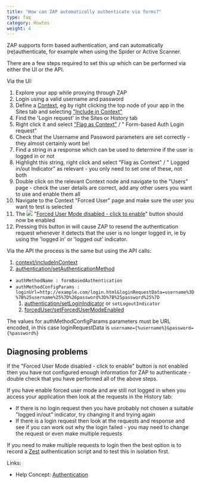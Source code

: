 ```yaml
---
title: "How can ZAP automatically authenticate via forms?"
type: faq
category: Howtos
weight: 4
---
```


ZAP supports form based authentication, and can automatically
(re)authenticate, for example when using the Spider or Active Scanner.

There are a few steps required to set this up which can be performed via
either the UI or the API.

Via the UI:

  1. Explore your app while proxying through ZAP
  2. Login using a valid username and password
  3. Define a [Context](https://github.com/zaproxy/zap-core-help/wiki/HelpStartConceptsContexts), eg by right clicking the top node of your app in the Sites tab and selecting ["Include in Context"](https://github.com/zaproxy/zap-core-help/wiki/HelpUiTabsSites#include-in-context)
  4. Find the 'Login request' in the Sites or History tab
  5. Right click it and select ["Flag as Context"](https://github.com/zaproxy/zap-core-help/wiki/HelpUiTabsSites#flag-as-context) / " Form-based Auth Login request"
  6. Check that the Username and Password parameters are set correctly - they almost certainly wont be!
  7. Find a string in a response which can be used to determine if the user is logged in or not
  8. Highlight this string, right click and select "Flag as Context" / " Logged in/out Indicator" as relevant - you only need to set one of these, not both
  9. Double click on the relevant Context node and navigate to the "Users" page - check the user details are correct, add any other users you want to use and enable them all
  10. Navigate to the Context "Forced User" page and make sure the user you want to test is selected
  11. The ![](https://github.com/zaproxy/zap-core-help/wiki/images/fugue/forcedUserOff.png) "[Forced User Mode disabled - click to enable](https://github.com/zaproxy/zap-core-help/wiki/HelpUiTltoolbar#--forced-user-mode-on--off)" button should now be enabled
  12. Pressing this button in will cause ZAP to resend the authentication request whenever it detects that the user is no longer logged in, ie by using the 'logged in' or 'logged out' indicator.

Via the API the process is the same but using the API calls:

  1. [context/includeInContext](https://github.com/zaproxy/zaproxy/wiki/ApiGen_context)
  2. [authentication/setAuthenticationMethod](https://github.com/zaproxy/zaproxy/wiki/ApiGen_authentication)

  * `authMethodName : formBasedAuthentication`
  * `authMethodConfigParams : loginUrl=http://example.com/login.html&loginRequestData=username%3D%7B%25username%25%7D%26password%3D%7B%25password%25%7D`
    1. [authentication/setLoginIndicator](https://github.com/zaproxy/zaproxy/wiki/ApiGen_authentication) or `setLogoutIndicator`
    2. [forcedUser/setForcedUserModeEnabled](https://github.com/zaproxy/zaproxy/wiki/ApiGen_forcedUser)

The values for authMethodConfigParams parameters must be URL encoded, in this
case loginRequestData is `username={%username%}&password={%password%}`

##  Diagnosing problems

If the "Forced User Mode disabled - click to enable" button is not enabled
then you have not configured enough information for ZAP to authenticate -
double check that you have performed all of the above steps.

If you have enable forced user mode and are still not logged in when you
access your application then look at the requests in the History tab:

  * If there is no login request then you have probably not chosen a suitable "logged in/out" indicator, try changing it and trying again
  * If there is a login request then look at the requests and response and see if you can work out why the login failed - you may need to change the request or even make multiple requests

If you need to make multiple requests to login then the best option is to
record a [Zest](https://github.com/zaproxy/zap-core-help/wiki/HelpAddonsZestZest) authentication script and to test this in isolation first.

Links:

  * Help Concept: [Authentication](https://github.com/zaproxy/zap-core-help/wiki/HelpStartConceptsAuthentication)
